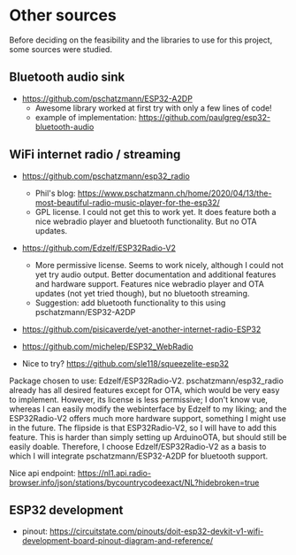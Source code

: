 # Other sources
Before deciding on the feasibility and the libraries to use for this project, some sources were studied.

## Bluetooth audio sink
- https://github.com/pschatzmann/ESP32-A2DP
    - Awesome library worked at first try with only a few lines of code!
    - example of implementation: https://github.com/paulgreg/esp32-bluetooth-audio


## WiFi internet radio / streaming
- https://github.com/pschatzmann/esp32_radio
    - Phil's blog: https://www.pschatzmann.ch/home/2020/04/13/the-most-beautiful-radio-music-player-for-the-esp32/
    - GPL license. I could not get this to work yet. It does feature both a nice webradio player and bluetooth functionality. But no OTA updates.
- https://github.com/Edzelf/ESP32Radio-V2
    -  More permissive license. Seems to work nicely, although I could not yet try audio output. Better documentation and additional features and hardware support. Features nice webradio player and OTA updates (not yet tried though), but no bluetooth streaming.
    -  Suggestion: add bluetooth functionality to this using pschatzmann/ESP32-A2DP
- https://github.com/pisicaverde/yet-another-internet-radio-ESP32
- https://github.com/michelep/ESP32_WebRadio

- Nice to try? https://github.com/sle118/squeezelite-esp32

Package chosen to use: Edzelf/ESP32Radio-V2. pschatzmann/esp32_radio already has all desired features except for OTA, which would be very easy to implement. However, its license is less permissive; I don't know vue, whereas I can easily modify the webinterface by Edzelf to my liking; and the ESP32Radio-V2 offers much more hardware support, something I might use in the future. The flipside is that ESP32Radio-V2, so I will have to add this feature. This is harder than simply setting up ArduinoOTA, but should still be easily doable. Therefore, I choose Edzelf/ESP32Radio-V2 as a basis to which I will integrate pschatzmann/ESP32-A2DP for bluetooth support.
    
Nice api endpoint: https://nl1.api.radio-browser.info/json/stations/bycountrycodeexact/NL?hidebroken=true

## ESP32 development
- pinout: https://circuitstate.com/pinouts/doit-esp32-devkit-v1-wifi-development-board-pinout-diagram-and-reference/
